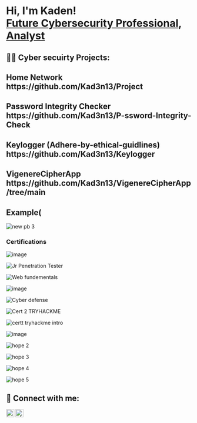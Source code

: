 <h1>Hi, I'm Kaden!   <br/><a href="https://github.com/Kad3n13"></a> <a href="https://https://www.linkedin.com/in/kaden-oberfeld/">Future Cybersecurity Professional</a>, <a href="https://https://www.youtube.com/@kad3n470">Analyst</a></h1>

<h2>👨‍💻 Cyber secuirty Projects:</h2>
<h2> Home Network https://github.com/Kad3n13/Project</h2>
<h2>Password Integrity Checker https://github.com/Kad3n13/P-ssword-Integrity-Check </h2>
<h2>Keylogger (Adhere-by-ethical-guidlines) https://github.com/Kad3n13/Keylogger</h2> 
<h2>VigenereCipherApp https://github.com/Kad3n13/VigenereCipherApp/tree/main</h2>
<h2>Example(</h2>

![new pb 3](https://github.com/Kad3n13/Kad3n13/assets/159424810/1bf48b36-4727-4b0b-913a-1dc40d72e950)



<h3> Certifications </h3>  


![image](https://github.com/Kad3n13/Kad3n13/assets/159424810/c77af9d9-e745-4e9a-990f-3c597547ff48)

![Jr Penetration Tester](https://github.com/Kad3n13/Kad3n13/assets/159424810/dcb7bf96-c4eb-45dc-bdc3-e45b47bc9618)

![Web fundementals](https://github.com/Kad3n13/Kad3n13/assets/159424810/42d2da9b-e4d3-4e37-9b72-75a03d1a9d26)

![image](https://github.com/Kad3n13/Kad3n13/assets/159424810/a7eeb877-7e17-46a5-8536-720c7a3f9524)

![Cyber defense](https://github.com/Kad3n13/Kad3n13/assets/159424810/4d903941-8e71-4a66-b6f9-69d8aec2ba75)


![Cert 2 TRYHACKME](https://github.com/Kad3n13/Kad3n13/assets/159424810/c534de75-0ff8-4e77-8190-c5da9155e5aa)

![certt tryhackme intro](https://github.com/Kad3n13/Kad3n13/assets/159424810/40d5eb98-6e4c-416a-a48a-27771be75573)






![image](https://github.com/Kad3n13/Kad3n13/assets/159424810/07074a8e-e0c9-445c-be0a-da4910f45da8)

![hope 2](https://github.com/Kad3n13/Kad3n13/assets/159424810/4a78f95a-176d-4ac6-b8ac-491fc2e7d5a5)

![hope 3](https://github.com/Kad3n13/Kad3n13/assets/159424810/16ca79e1-9177-4b09-8880-3c3b8ed1d041)

![hope 4](https://github.com/Kad3n13/Kad3n13/assets/159424810/b594c41e-1ba6-42e4-be1b-d59741e3e773)

![hope 5](https://github.com/Kad3n13/Kad3n13/assets/159424810/132b2f1b-cbe3-47bd-865a-a98964b41861)









<h2> 🤳 Connect with me:</h2>

[<img align="left" alt=" | YouTube" width="22px" src="https://cdn.jsdelivr.net/npm/simple-icons@v3/icons/youtube.svg" />][youtube]



[<img align="left" alt="r | LinkedIn" width="22px" src="https://cdn.jsdelivr.net/npm/simple-icons@v3/icons/linkedin.svg" />][linkedin]


[youtube]: https://www.youtube.com/@kad3n470


[linkedin]: www.linkedin.com/in/kaden-oberfeld

<!--


Here are some ideas to get you started:

- 🔭 I’m currently working on ...
- 🌱 I’m currently learning ...
- 👯 I’m looking to collaborate on ...
- 🤔 I’m looking for help with ...
- 💬 Ask me about ...
- 📫 How to reach me: ...
- 😄 Pronouns: ...
- ⚡ Fun fact: ...
-->
